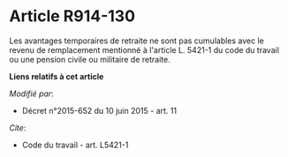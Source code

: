 # Article R914-130

Les avantages temporaires de retraite ne sont pas cumulables avec le revenu de  remplacement mentionné à l'article L. 5421-1
du code du travail ou une pension civile ou militaire de retraite.

**Liens relatifs à cet article**

_Modifié par_:

  - Décret n°2015-652 du 10 juin 2015 - art. 11

_Cite_:

  - Code du travail - art. L5421-1
